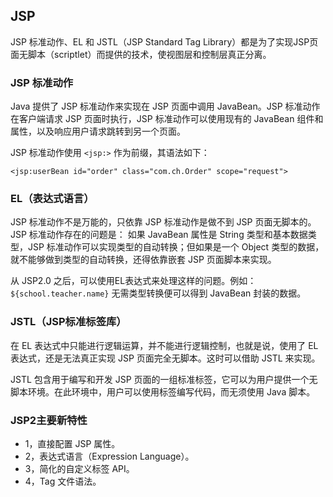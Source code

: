 ## JSP ##

JSP 标准动作、EL 和 JSTL（JSP Standard Tag Library）都是为了实现JSP页面无脚本（scriptlet）而提供的技术，使视图层和控制层真正分离。
 
### JSP 标准动作 ###

Java 提供了 JSP 标准动作来实现在 JSP 页面中调用 JavaBean。JSP 标准动作在客户端请求 JSP 页面时执行，JSP 标准动作可以使用现有的 JavaBean 组件和属性，以及响应用户请求跳转到另一个页面。

JSP 标准动作使用 `<jsp:>` 作为前缀，其语法如下：

`<jsp:userBean id="order" class="com.ch.Order" scope="request">`

### EL（表达式语言） 

JSP 标准动作不是万能的，只依靠 JSP 标准动作是做不到 JSP 页面无脚本的。JSP 标准动作存在的问题是：
如果 JavaBean 属性是 String 类型和基本数据类型，JSP 标准动作可以实现类型的自动转换；但如果是一个 Object 类型的数据，就不能够做到类型的自动转换，还得依靠嵌套 JSP 页面脚本来实现。

从 JSP2.0 之后，可以使用EL表达式来处理这样的问题。例如：`${school.teacher.name}` 无需类型转换便可以得到 JavaBean 封装的数据。

 
### JSTL（JSP标准标签库）

在 EL 表达式中只能进行逻辑运算，并不能进行逻辑控制，也就是说，使用了 EL 表达式，还是无法真正实现 JSP 页面完全无脚本。这时可以借助 JSTL 来实现。

JSTL 包含用于编写和开发 JSP 页面的一组标准标签，它可以为用户提供一个无脚本环境。在此环境中，用户可以使用标签编写代码，而无须使用 Java 脚本。

### JSP2主要新特性

* 1，直接配置 JSP 属性。
* 2，表达式语言（Expression Language）。
* 3，简化的自定义标签 API。
* 4，Tag 文件语法。